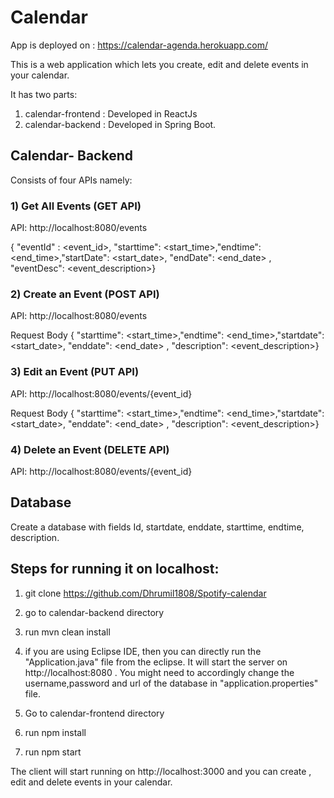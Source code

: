 # Calendar

App is deployed on : https://calendar-agenda.herokuapp.com/





This is a web application which lets you create, edit and delete events in your calendar.

It has two parts:
1) calendar-frontend : Developed in ReactJs
2) calendar-backend : Developed in Spring Boot.


## Calendar- Backend

Consists of four APIs namely:

### 1) Get All Events (GET API)

API:  http://localhost:8080/events



{ "eventId" : <event_id>, "starttime": <start_time>,"endtime": <end_time>,"startDate": <start_date>,  "endDate": <end_date> , 
        "eventDesc": <event_description>}
        

###  2) Create an Event (POST API)

API:  http://localhost:8080/events



Request Body { "starttime": <start_time>,"endtime": <end_time>,"startdate": <start_date>,  "enddate": <end_date> , 
        "description": <event_description>}
        
### 3) Edit an Event (PUT API)

API:  http://localhost:8080/events/{event_id}


 Request Body  { "starttime": <start_time>,"endtime": <end_time>,"startdate": <start_date>,  "enddate": <end_date> , 
        "description": <event_description>}
        
        
 ### 4) Delete an Event (DELETE API)
 
 API: http://localhost:8080/events/{event_id}
 
 
## Database


Create a database with fields Id, startdate, enddate, starttime, endtime, description.



## Steps for running it on localhost:

1) git clone https://github.com/Dhrumil1808/Spotify-calendar
2) go to calendar-backend directory
3) run mvn clean install 
4) if you are using Eclipse IDE, then you can directly run the "Application.java" file from the eclipse.
It will start the server on http://localhost:8080 . You might need to accordingly change the username,password and url of the database in "application.properties" file.

5) Go to calendar-frontend directory
6) run npm install
7) run npm start

The client will start running on http://localhost:3000 and you can create , edit and delete events in your calendar.
